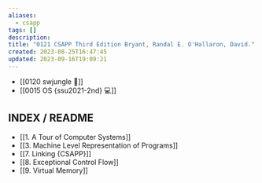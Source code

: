 ```yaml
---
aliases:
  - csapp
tags: []
description: 
title: "0121 CSAPP Third Edition Bryant, Randal E. O'Hallaron, David."
created: 2023-08-25T16:47:45
updated: 2023-09-16T19:09:21
---
```

- [[0120 swjungle 🤖]]
- [[0015 OS {ssu2021-2nd} 💻]]

## INDEX / README

- [[1. A Tour of Computer Systems]]
- [[3. Machine Level Representation of Programs]]
- [[7. Linking {CSAPP}]]
- [[8. Exceptional Control Flow]]
- [[9. Virtual Memory]]
